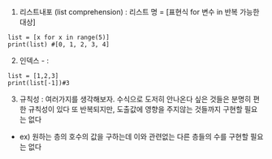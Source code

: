 1. 리스트내포 (list comprehension) : 리스트 명 = [표현식 for 변수 in 반복 가능한 대상]
```
list = [x for x in range(5)]
print(list) #[0, 1, 2, 3, 4]
```
2. 인덱스 - : 
```
list = [1,2,3]
print(list[-1])#3
```
3. 규칙성 : 여러가지를 생각해보자. 수식으로 도저히 안나온다 싶은 것들은 분명히 편한 규칙성이 있다
   또 반복되지만, 도출값에 영향을 주지않는 것들까지 구현할 필요는 없다 
- ex) 원하는 층의 호수의 값을 구하는데 이와 관련없는 다른 층들의 수를 구현할 필요는 없다
